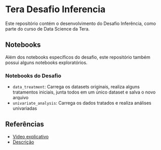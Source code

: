 # Tera Desafio Inferencia
Este repositório contém o desenvolvimento do Desafio Inferência, como parte do curso de Data Science da Tera.


## Notebooks
Além dos notebooks específicos do desafio, este repositório também possui alguns notebooks exploratórios.

### Notebooks do Desafio
- `data_treatment`: Carrega os datasets originais, realiza alguns tratamentos iniciais, junta todos em um único dataset e salva o novo arquivo
- `univariate_analysis`: Carrega os dados tratados e realiza análises univariadas


## Referências
* [Video explicativo](https://www.youtube.com/watch?v=hTi5U2_5pJ4)
* [Descrição](https://app.somostera.com/journey/DSCBC_REM_2022_9/article/CapwPBPi0fswgtuvS4i3)
